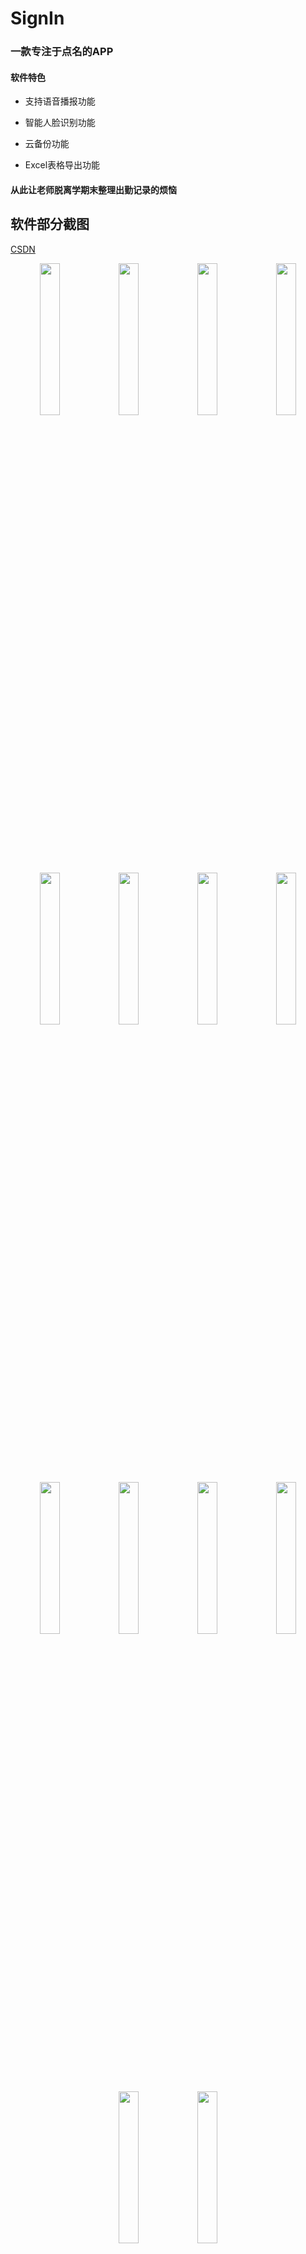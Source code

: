 # SignIn

### 一款专注于点名的APP

#### 软件特色

- 支持语音播报功能

- 智能人脸识别功能

- 云备份功能

- Excel表格导出功能

#### 从此让老师脱离学期末整理出勤记录的烦恼

## 软件部分截图
[CSDN](https://blog.csdn.net/qq_37063860/article/details/82495345)
<center class="half">
<img src="https://changjiahong.github.io/2018/09/07/SignInAPP/1.jpg" width="25%" height="25%"><img src="https://changjiahong.github.io/2018/09/07/SignInAPP/2.jpg" width="25%" height="25%"><img src="https://changjiahong.github.io/2018/09/07/SignInAPP/3.jpg" width="25%" height="25%"><img src="https://changjiahong.github.io/2018/09/07/SignInAPP/4.jpg" width="25%" height="25%"><img src="https://changjiahong.github.io/2018/09/07/SignInAPP/5.jpg" width="25%" height="25%"><img src="https://changjiahong.github.io/2018/09/07/SignInAPP/6.jpg" width="25%" height="25%"><img src="https://changjiahong.github.io/2018/09/07/SignInAPP/7.jpg" width="25%" height="25%"><img src="https://changjiahong.github.io/2018/09/07/SignInAPP/8.jpg" width="25%" height="25%"><img src="https://changjiahong.github.io/2018/09/07/SignInAPP/8.jpg" width="25%" height="25%"><img src="https://changjiahong.github.io/2018/09/07/SignInAPP/9.jpg" width="25%" height="25%"><img src="https://changjiahong.github.io/2018/09/07/SignInAPP/10.jpg" width="25%" height="25%"><img src="https://changjiahong.github.io/2018/09/07/SignInAPP/11.jpg" width="25%" height="25%"><img src="https://changjiahong.github.io/2018/09/07/SignInAPP/12.jpg" width="25%" height="25%"><img src="https://changjiahong.github.io/2018/09/07/SignInAPP/13.jpg" width="25%" height="25%"></center>
# 软件下载链接：[点击下载](https://raw.githubusercontent.com/ChangJiahong/SignIn/master/app/release/SignIn1.0.1.apk)

#github：[链接](https://github.com/ChangJiahong/SignIn)

